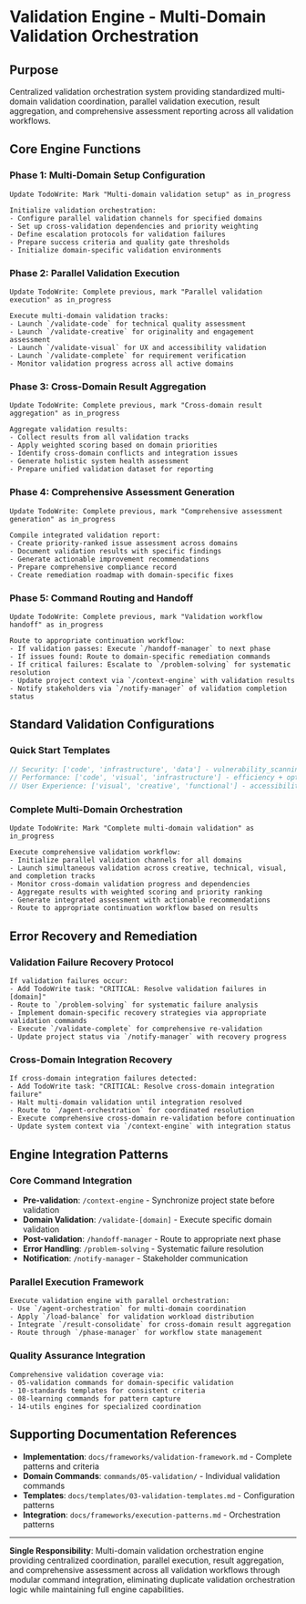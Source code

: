 # Validation Engine - Multi-Domain Validation Orchestration

## Purpose
Centralized validation orchestration system providing standardized multi-domain validation coordination, parallel validation execution, result aggregation, and comprehensive assessment reporting across all validation workflows.

## Core Engine Functions

### Phase 1: Multi-Domain Setup Configuration
```
Update TodoWrite: Mark "Multi-domain validation setup" as in_progress

Initialize validation orchestration:
- Configure parallel validation channels for specified domains
- Set up cross-validation dependencies and priority weighting  
- Define escalation protocols for validation failures
- Prepare success criteria and quality gate thresholds
- Initialize domain-specific validation environments
```

### Phase 2: Parallel Validation Execution
```
Update TodoWrite: Complete previous, mark "Parallel validation execution" as in_progress

Execute multi-domain validation tracks:
- Launch `/validate-code` for technical quality assessment
- Launch `/validate-creative` for originality and engagement assessment  
- Launch `/validate-visual` for UX and accessibility validation
- Launch `/validate-complete` for requirement verification
- Monitor validation progress across all active domains
```

### Phase 3: Cross-Domain Result Aggregation
```
Update TodoWrite: Complete previous, mark "Cross-domain result aggregation" as in_progress

Aggregate validation results:
- Collect results from all validation tracks
- Apply weighted scoring based on domain priorities
- Identify cross-domain conflicts and integration issues
- Generate holistic system health assessment
- Prepare unified validation dataset for reporting
```

### Phase 4: Comprehensive Assessment Generation
```
Update TodoWrite: Complete previous, mark "Comprehensive assessment generation" as in_progress

Compile integrated validation report:
- Create priority-ranked issue assessment across domains
- Document validation results with specific findings
- Generate actionable improvement recommendations
- Prepare comprehensive compliance record
- Create remediation roadmap with domain-specific fixes
```

### Phase 5: Command Routing and Handoff
```
Update TodoWrite: Complete previous, mark "Validation workflow handoff" as in_progress

Route to appropriate continuation workflow:
- If validation passes: Execute `/handoff-manager` to next phase
- If issues found: Route to domain-specific remediation commands
- If critical failures: Escalate to `/problem-solving` for systematic resolution
- Update project context via `/context-engine` with validation results
- Notify stakeholders via `/notify-manager` of validation completion status
```

## Standard Validation Configurations

### Quick Start Templates
```javascript
// Security: ['code', 'infrastructure', 'data'] - vulnerability_scanning + compliance_audit
// Performance: ['code', 'visual', 'infrastructure'] - efficiency + optimization + scalability  
// User Experience: ['visual', 'creative', 'functional'] - accessibility + usability + engagement
```

### Complete Multi-Domain Orchestration
```
Update TodoWrite: Mark "Complete multi-domain validation" as in_progress

Execute comprehensive validation workflow:
- Initialize parallel validation channels for all domains
- Launch simultaneous validation across creative, technical, visual, and completion tracks
- Monitor cross-domain validation progress and dependencies
- Aggregate results with weighted scoring and priority ranking
- Generate integrated assessment with actionable recommendations
- Route to appropriate continuation workflow based on results
```

## Error Recovery and Remediation

### Validation Failure Recovery Protocol
```
If validation failures occur:
- Add TodoWrite task: "CRITICAL: Resolve validation failures in [domain]"
- Route to `/problem-solving` for systematic failure analysis
- Implement domain-specific recovery strategies via appropriate validation commands
- Execute `/validate-complete` for comprehensive re-validation
- Update project status via `/notify-manager` with recovery progress
```

### Cross-Domain Integration Recovery
```
If cross-domain integration failures detected:
- Add TodoWrite task: "CRITICAL: Resolve cross-domain integration failure"
- Halt multi-domain validation until integration resolved
- Route to `/agent-orchestration` for coordinated resolution
- Execute comprehensive cross-domain re-validation before continuation
- Update system context via `/context-engine` with integration status
```

## Engine Integration Patterns

### Core Command Integration
- **Pre-validation**: `/context-engine` - Synchronize project state before validation
- **Domain Validation**: `/validate-[domain]` - Execute specific domain validation
- **Post-validation**: `/handoff-manager` - Route to appropriate next phase
- **Error Handling**: `/problem-solving` - Systematic failure resolution
- **Notification**: `/notify-manager` - Stakeholder communication

### Parallel Execution Framework
```
Execute validation engine with parallel orchestration:
- Use `/agent-orchestration` for multi-domain coordination
- Apply `/load-balance` for validation workload distribution
- Integrate `/result-consolidate` for cross-domain result aggregation
- Route through `/phase-manager` for workflow state management
```

### Quality Assurance Integration
```
Comprehensive validation coverage via:
- 05-validation commands for domain-specific validation
- 10-standards templates for consistent criteria  
- 08-learning commands for pattern capture
- 14-utils engines for specialized coordination
```

## Supporting Documentation References
- **Implementation**: `docs/frameworks/validation-framework.md` - Complete patterns and criteria
- **Domain Commands**: `commands/05-validation/` - Individual validation commands  
- **Templates**: `docs/templates/03-validation-templates.md` - Configuration patterns
- **Integration**: `docs/frameworks/execution-patterns.md` - Orchestration patterns

---

**Single Responsibility**: Multi-domain validation orchestration engine providing centralized coordination, parallel execution, result aggregation, and comprehensive assessment across all validation workflows through modular command integration, eliminating duplicate validation orchestration logic while maintaining full engine capabilities.